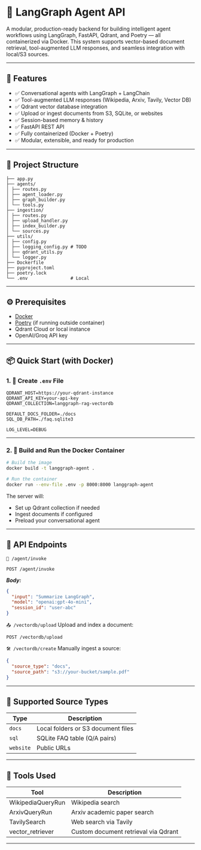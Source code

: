 # 🧠 LangGraph Agent API

A modular, production-ready backend for building intelligent agent workflows using LangGraph, FastAPI, Qdrant, and Poetry — all containerized via Docker. This system supports vector-based document retrieval, tool-augmented LLM responses, and seamless integration with local/S3 sources.

---

## 🚀 Features

- ✅ Conversational agents with LangGraph + LangChain
- ✅ Tool-augmented LLM responses (Wikipedia, Arxiv, Tavily, Vector DB)
- ✅ Qdrant vector database integration
- ✅ Upload or ingest documents from S3, SQLite, or websites
- ✅ Session-based memory & history
- ✅ FastAPI REST API
- ✅ Fully containerized (Docker + Poetry)
- ✅ Modular, extensible, and ready for production

---

## 📁 Project Structure

```plaintext
├── app.py           
├── agents/
│ ├── routes.py         
│ ├── agent_loader.py  
│ ├── graph_builder.py          
│ └── tools.py  
├── ingestion/
│ ├── routes.py         
│ ├── upload_handler.py  
│ ├── index_builder.py       
│ └── sources.py   
├── utils/
│ ├── config.py 
│ ├── logging_config.py # TODO 
│ ├── qdrant_utils.py 
│ └── logger.py         
├── Dockerfile          
├── pyproject.toml      
├── poetry.lock         
└── .env                # Local 
```

---

## ⚙️ Prerequisites

- [Docker](https://www.docker.com/)
- [Poetry](https://python-poetry.org/) (if running outside container)
- Qdrant Cloud or local instance
- OpenAI/Groq API key

---

## 📦 Quick Start (with Docker)

### 1. 🧪 Create `.env` File

```env
QDRANT_HOST=https://your-qdrant-instance
QDRANT_API_KEY=your-api-key
QDRANT_COLLECTION=langgraph-rag-vectordb

DEFAULT_DOCS_FOLDER=./docs
SQL_DB_PATH=./faq.sqlite3

LOG_LEVEL=DEBUG
```

---

### 2. 🐳 Build and Run the Docker Container

```bash
# Build the image
docker build -t langgraph-agent .

# Run the container
docker run --env-file .env -p 8000:8000 langgraph-agent
```

The server will:
- Set up Qdrant collection if needed
- Ingest documents if configured
- Preload your conversational agent

---

## 📡 API Endpoints

`🔗 /agent/invoke`
```http
POST /agent/invoke
```

***Body:***
```json
{
  "input": "Summarize LangGraph",
  "model": "openai:gpt-4o-mini",
  "session_id": "user-abc"
}
```

`📤 /vectordb/upload`
Upload and index a document:

```http
POST /vectordb/upload
```

`🛠️ /vectordb/create`
Manually ingest a source:

```json
{
  "source_type": "docs",
  "source_path": "s3://your-bucket/sample.pdf"
}
```

---

## 🧩 Supported Source Types

| Type     | Description                         |
|----------|-------------------------------------|
| `docs`   | Local folders or S3 document files  |
| `sql`    | SQLite FAQ table (Q/A pairs)        |
| `website`| Public URLs                         |

---

## 🔌 Tools Used

| Tool              | Description                             |
|-------------------|-----------------------------------------|
| WikipediaQueryRun | Wikipedia search                        |
| ArxivQueryRun     | Arxiv academic paper search             |
| TavilySearch      | Web search via Tavily                   |
| vector_retriever  | Custom document retrieval via Qdrant   |

---